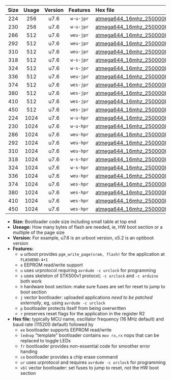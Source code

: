 |Size|Usage|Version|Features|Hex file|
|:-:|:-:|:-:|:-:|:--|
|224|256|u7.6|`w-u-jpr`|[atmega644_16mhz_250000bps_ur_vbl.hex](https://raw.githubusercontent.com/stefanrueger/urboot/main//atmega644_16mhz_250000bps_ur_vbl.hex)|
|230|256|u7.6|`w-u-jpr`|[atmega644_16mhz_250000bps_lednop_ur_vbl.hex](https://raw.githubusercontent.com/stefanrueger/urboot/main//atmega644_16mhz_250000bps_lednop_ur_vbl.hex)|
|286|512|u7.6|`weu-jpr`|[atmega644_16mhz_250000bps_ee_ur_vbl.hex](https://raw.githubusercontent.com/stefanrueger/urboot/main//atmega644_16mhz_250000bps_ee_ur_vbl.hex)|
|292|512|u7.6|`weu-jpr`|[atmega644_16mhz_250000bps_ee_lednop_ur_vbl.hex](https://raw.githubusercontent.com/stefanrueger/urboot/main//atmega644_16mhz_250000bps_ee_lednop_ur_vbl.hex)|
|310|512|u7.6|`weu-jpr`|[atmega644_16mhz_250000bps_ee_lednop_fr_ur_vbl.hex](https://raw.githubusercontent.com/stefanrueger/urboot/main//atmega644_16mhz_250000bps_ee_lednop_fr_ur_vbl.hex)|
|318|512|u7.6|`w-s-jpr`|[atmega644_16mhz_250000bps_vbl.hex](https://raw.githubusercontent.com/stefanrueger/urboot/main//atmega644_16mhz_250000bps_vbl.hex)|
|324|512|u7.6|`w-s-jpr`|[atmega644_16mhz_250000bps_lednop_vbl.hex](https://raw.githubusercontent.com/stefanrueger/urboot/main//atmega644_16mhz_250000bps_lednop_vbl.hex)|
|336|512|u7.6|`weu-jpr`|[atmega644_16mhz_250000bps_ee_lednop_fr_ce_ur_vbl.hex](https://raw.githubusercontent.com/stefanrueger/urboot/main//atmega644_16mhz_250000bps_ee_lednop_fr_ce_ur_vbl.hex)|
|374|512|u7.6|`wes-jpr`|[atmega644_16mhz_250000bps_ee_vbl.hex](https://raw.githubusercontent.com/stefanrueger/urboot/main//atmega644_16mhz_250000bps_ee_vbl.hex)|
|380|512|u7.6|`wes-jpr`|[atmega644_16mhz_250000bps_ee_lednop_vbl.hex](https://raw.githubusercontent.com/stefanrueger/urboot/main//atmega644_16mhz_250000bps_ee_lednop_vbl.hex)|
|410|512|u7.6|`wes-jpr`|[atmega644_16mhz_250000bps_ee_lednop_fr_vbl.hex](https://raw.githubusercontent.com/stefanrueger/urboot/main//atmega644_16mhz_250000bps_ee_lednop_fr_vbl.hex)|
|450|512|u7.6|`wes-jpr`|[atmega644_16mhz_250000bps_ee_lednop_fr_ce_vbl.hex](https://raw.githubusercontent.com/stefanrueger/urboot/main//atmega644_16mhz_250000bps_ee_lednop_fr_ce_vbl.hex)|
|224|1024|u7.6|`w-u-hpr`|[atmega644_16mhz_250000bps_ur.hex](https://raw.githubusercontent.com/stefanrueger/urboot/main//atmega644_16mhz_250000bps_ur.hex)|
|230|1024|u7.6|`w-u-hpr`|[atmega644_16mhz_250000bps_lednop_ur.hex](https://raw.githubusercontent.com/stefanrueger/urboot/main//atmega644_16mhz_250000bps_lednop_ur.hex)|
|286|1024|u7.6|`weu-hpr`|[atmega644_16mhz_250000bps_ee_ur.hex](https://raw.githubusercontent.com/stefanrueger/urboot/main//atmega644_16mhz_250000bps_ee_ur.hex)|
|292|1024|u7.6|`weu-hpr`|[atmega644_16mhz_250000bps_ee_lednop_ur.hex](https://raw.githubusercontent.com/stefanrueger/urboot/main//atmega644_16mhz_250000bps_ee_lednop_ur.hex)|
|310|1024|u7.6|`weu-hpr`|[atmega644_16mhz_250000bps_ee_lednop_fr_ur.hex](https://raw.githubusercontent.com/stefanrueger/urboot/main//atmega644_16mhz_250000bps_ee_lednop_fr_ur.hex)|
|318|1024|u7.6|`w-s-hpr`|[atmega644_16mhz_250000bps.hex](https://raw.githubusercontent.com/stefanrueger/urboot/main//atmega644_16mhz_250000bps.hex)|
|324|1024|u7.6|`w-s-hpr`|[atmega644_16mhz_250000bps_lednop.hex](https://raw.githubusercontent.com/stefanrueger/urboot/main//atmega644_16mhz_250000bps_lednop.hex)|
|336|1024|u7.6|`weu-hpr`|[atmega644_16mhz_250000bps_ee_lednop_fr_ce_ur.hex](https://raw.githubusercontent.com/stefanrueger/urboot/main//atmega644_16mhz_250000bps_ee_lednop_fr_ce_ur.hex)|
|374|1024|u7.6|`wes-hpr`|[atmega644_16mhz_250000bps_ee.hex](https://raw.githubusercontent.com/stefanrueger/urboot/main//atmega644_16mhz_250000bps_ee.hex)|
|380|1024|u7.6|`wes-hpr`|[atmega644_16mhz_250000bps_ee_lednop.hex](https://raw.githubusercontent.com/stefanrueger/urboot/main//atmega644_16mhz_250000bps_ee_lednop.hex)|
|410|1024|u7.6|`wes-hpr`|[atmega644_16mhz_250000bps_ee_lednop_fr.hex](https://raw.githubusercontent.com/stefanrueger/urboot/main//atmega644_16mhz_250000bps_ee_lednop_fr.hex)|
|450|1024|u7.6|`wes-hpr`|[atmega644_16mhz_250000bps_ee_lednop_fr_ce.hex](https://raw.githubusercontent.com/stefanrueger/urboot/main//atmega644_16mhz_250000bps_ee_lednop_fr_ce.hex)|

- **Size:** Bootloader code size including small table at top end
- **Useage:** How many bytes of flash are needed, ie, HW boot section or a multiple of the page size
- **Version:** For example, u7.6 is an urboot version, o5.2 is an optiboot version
- **Features:**
  + `w` urboot provides `pgm_write_page(sram, flash)` for the application at `FLASHEND-4+1`
  + `e` EEPROM read/write support
  + `u` uses urprotocol requiring `avrdude -c urclock` for programming
  + `s` uses skeleton of STK500v1 protocol; `-c urclock` and `-c arduino` both work
  + `h` hardware boot section: make sure fuses are set for reset to jump to boot section
  + `j` vector bootloader: uploaded applications *need to be patched externally*, eg, using `avrdude -c urclock`
  + `p` bootloader protects itself from being overwritten
  + `r` preserves reset flags for the application in the register R2
- **Hex file:** typically MCU name, oscillator frequency (16 MHz default) and baud rate (115200 default) followed by
  + `ee` bootloader supports EEPROM read/write
  + `lednop` "template" bootloader contains `mov rx,rx` nops that can be replaced to toggle LEDs
  + `fr` bootloader provides non-essential code for smoother error handing
  + `ce` bootloader provides a chip erase command
  + `ur` uses urprotocol and requires `avrdude -c urclock` for programming
  + `vbl` vector bootloader: set fuses to jump to reset, not the HW boot section
